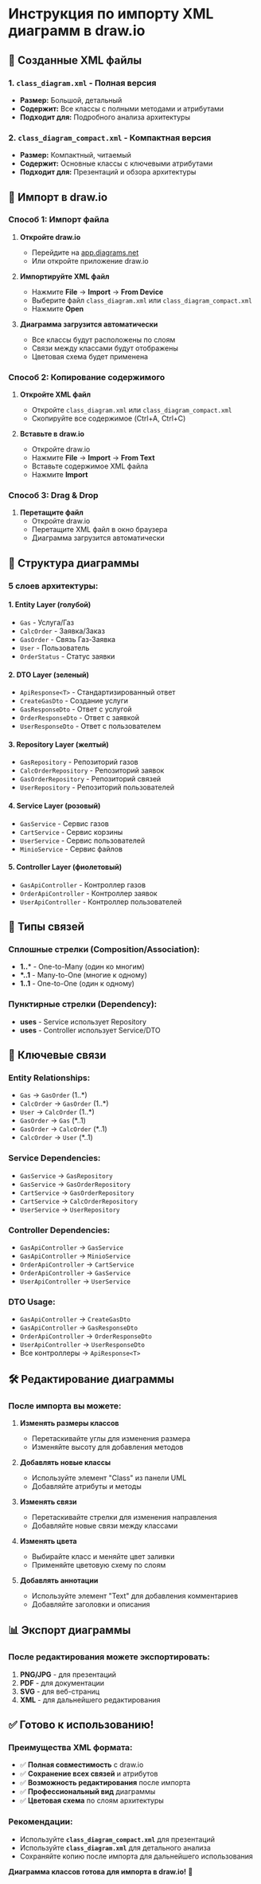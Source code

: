 # Инструкция по импорту XML диаграмм в draw.io

## 🎯 Созданные XML файлы

### **1. `class_diagram.xml`** - Полная версия
- **Размер:** Большой, детальный
- **Содержит:** Все классы с полными методами и атрибутами
- **Подходит для:** Подробного анализа архитектуры

### **2. `class_diagram_compact.xml`** - Компактная версия
- **Размер:** Компактный, читаемый
- **Содержит:** Основные классы с ключевыми атрибутами
- **Подходит для:** Презентаций и обзора архитектуры

## 🚀 Импорт в draw.io

### **Способ 1: Импорт файла**

1. **Откройте draw.io**
   - Перейдите на [app.diagrams.net](https://app.diagrams.net)
   - Или откройте приложение draw.io

2. **Импортируйте XML файл**
   - Нажмите **File** → **Import** → **From Device**
   - Выберите файл `class_diagram.xml` или `class_diagram_compact.xml`
   - Нажмите **Open**

3. **Диаграмма загрузится автоматически**
   - Все классы будут расположены по слоям
   - Связи между классами будут отображены
   - Цветовая схема будет применена

### **Способ 2: Копирование содержимого**

1. **Откройте XML файл**
   - Откройте `class_diagram.xml` или `class_diagram_compact.xml`
   - Скопируйте все содержимое (Ctrl+A, Ctrl+C)

2. **Вставьте в draw.io**
   - Откройте draw.io
   - Нажмите **File** → **Import** → **From Text**
   - Вставьте содержимое XML файла
   - Нажмите **Import**

### **Способ 3: Drag & Drop**

1. **Перетащите файл**
   - Откройте draw.io
   - Перетащите XML файл в окно браузера
   - Диаграмма загрузится автоматически

## 🎨 Структура диаграммы

### **5 слоев архитектуры:**

#### **1. Entity Layer (голубой)**
- `Gas` - Услуга/Газ
- `CalcOrder` - Заявка/Заказ
- `GasOrder` - Связь Газ-Заявка
- `User` - Пользователь
- `OrderStatus` - Статус заявки

#### **2. DTO Layer (зеленый)**
- `ApiResponse<T>` - Стандартизированный ответ
- `CreateGasDto` - Создание услуги
- `GasResponseDto` - Ответ с услугой
- `OrderResponseDto` - Ответ с заявкой
- `UserResponseDto` - Ответ с пользователем

#### **3. Repository Layer (желтый)**
- `GasRepository` - Репозиторий газов
- `CalcOrderRepository` - Репозиторий заявок
- `GasOrderRepository` - Репозиторий связей
- `UserRepository` - Репозиторий пользователей

#### **4. Service Layer (розовый)**
- `GasService` - Сервис газов
- `CartService` - Сервис корзины
- `UserService` - Сервис пользователей
- `MinioService` - Сервис файлов

#### **5. Controller Layer (фиолетовый)**
- `GasApiController` - Контроллер газов
- `OrderApiController` - Контроллер заявок
- `UserApiController` - Контроллер пользователей

## 🔗 Типы связей

### **Сплошные стрелки (Composition/Association):**
- **1..*** - One-to-Many (один ко многим)
- **\*..1** - Many-to-One (многие к одному)
- **1..1** - One-to-One (один к одному)

### **Пунктирные стрелки (Dependency):**
- **uses** - Service использует Repository
- **uses** - Controller использует Service/DTO

## 🎯 Ключевые связи

### **Entity Relationships:**
- `Gas` → `GasOrder` (1..*)
- `CalcOrder` → `GasOrder` (1..*)
- `User` → `CalcOrder` (1..*)
- `GasOrder` → `Gas` (*..1)
- `GasOrder` → `CalcOrder` (*..1)
- `CalcOrder` → `User` (*..1)

### **Service Dependencies:**
- `GasService` → `GasRepository`
- `GasService` → `GasOrderRepository`
- `CartService` → `GasOrderRepository`
- `CartService` → `CalcOrderRepository`
- `UserService` → `UserRepository`

### **Controller Dependencies:**
- `GasApiController` → `GasService`
- `GasApiController` → `MinioService`
- `OrderApiController` → `CartService`
- `OrderApiController` → `GasService`
- `UserApiController` → `UserService`

### **DTO Usage:**
- `GasApiController` → `CreateGasDto`
- `GasApiController` → `GasResponseDto`
- `OrderApiController` → `OrderResponseDto`
- `UserApiController` → `UserResponseDto`
- Все контроллеры → `ApiResponse<T>`

## 🛠️ Редактирование диаграммы

### **После импорта вы можете:**

1. **Изменять размеры классов**
   - Перетаскивайте углы для изменения размера
   - Изменяйте высоту для добавления методов

2. **Добавлять новые классы**
   - Используйте элемент "Class" из панели UML
   - Добавляйте атрибуты и методы

3. **Изменять связи**
   - Перетаскивайте стрелки для изменения направления
   - Добавляйте новые связи между классами

4. **Изменять цвета**
   - Выбирайте класс и меняйте цвет заливки
   - Применяйте цветовую схему по слоям

5. **Добавлять аннотации**
   - Используйте элемент "Text" для добавления комментариев
   - Добавляйте заголовки и описания

## 📊 Экспорт диаграммы

### **После редактирования можете экспортировать:**

1. **PNG/JPG** - для презентаций
2. **PDF** - для документации
3. **SVG** - для веб-страниц
4. **XML** - для дальнейшего редактирования

## ✅ Готово к использованию!

### **Преимущества XML формата:**
- ✅ **Полная совместимость** с draw.io
- ✅ **Сохранение всех связей** и атрибутов
- ✅ **Возможность редактирования** после импорта
- ✅ **Профессиональный вид** диаграммы
- ✅ **Цветовая схема** по слоям архитектуры

### **Рекомендации:**
- Используйте **`class_diagram_compact.xml`** для презентаций
- Используйте **`class_diagram.xml`** для детального анализа
- Сохраняйте копию после импорта для дальнейшего использования

**Диаграмма классов готова для импорта в draw.io!** 🚀

